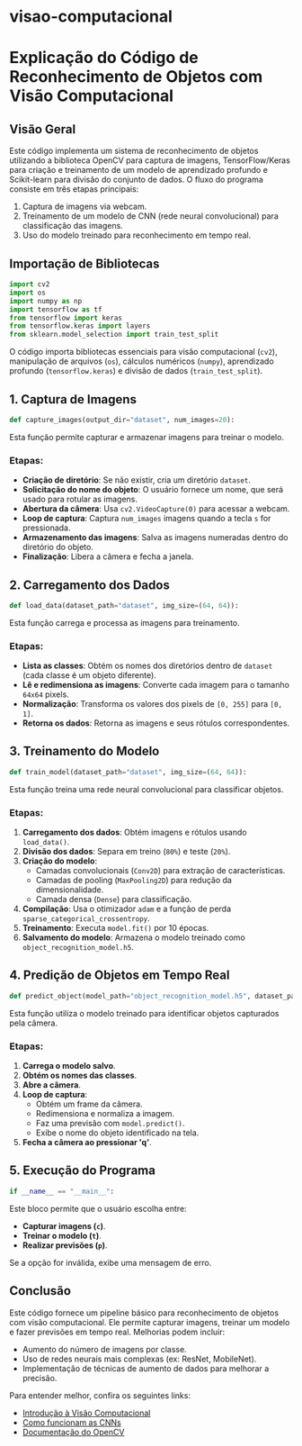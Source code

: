 # visao-computacional

# Explicação do Código de Reconhecimento de Objetos com Visão Computacional

## Visão Geral
Este código implementa um sistema de reconhecimento de objetos utilizando a biblioteca OpenCV para captura de imagens, TensorFlow/Keras para criação e treinamento de um modelo de aprendizado profundo e Scikit-learn para divisão do conjunto de dados. O fluxo do programa consiste em três etapas principais:
1. Captura de imagens via webcam.
2. Treinamento de um modelo de CNN (rede neural convolucional) para classificação das imagens.
3. Uso do modelo treinado para reconhecimento em tempo real.

## Importação de Bibliotecas
```python
import cv2
import os
import numpy as np
import tensorflow as tf
from tensorflow import keras
from tensorflow.keras import layers
from sklearn.model_selection import train_test_split
```
O código importa bibliotecas essenciais para visão computacional (`cv2`), manipulação de arquivos (`os`), cálculos numéricos (`numpy`), aprendizado profundo (`tensorflow.keras`) e divisão de dados (`train_test_split`).

## 1. Captura de Imagens
```python
def capture_images(output_dir="dataset", num_images=20):
```
Esta função permite capturar e armazenar imagens para treinar o modelo.

### Etapas:
- **Criação de diretório**: Se não existir, cria um diretório `dataset`.
- **Solicitação do nome do objeto**: O usuário fornece um nome, que será usado para rotular as imagens.
- **Abertura da câmera**: Usa `cv2.VideoCapture(0)` para acessar a webcam.
- **Loop de captura**: Captura `num_images` imagens quando a tecla `s` for pressionada.
- **Armazenamento das imagens**: Salva as imagens numeradas dentro do diretório do objeto.
- **Finalização**: Libera a câmera e fecha a janela.

## 2. Carregamento dos Dados
```python
def load_data(dataset_path="dataset", img_size=(64, 64)):
```
Esta função carrega e processa as imagens para treinamento.

### Etapas:
- **Lista as classes**: Obtém os nomes dos diretórios dentro de `dataset` (cada classe é um objeto diferente).
- **Lê e redimensiona as imagens**: Converte cada imagem para o tamanho `64x64` pixels.
- **Normalização**: Transforma os valores dos pixels de `[0, 255]` para `[0, 1]`.
- **Retorna os dados**: Retorna as imagens e seus rótulos correspondentes.

## 3. Treinamento do Modelo
```python
def train_model(dataset_path="dataset", img_size=(64, 64)):
```
Esta função treina uma rede neural convolucional para classificar objetos.

### Etapas:
1. **Carregamento dos dados**: Obtém imagens e rótulos usando `load_data()`.
2. **Divisão dos dados**: Separa em treino (`80%`) e teste (`20%`).
3. **Criação do modelo**:
   - Camadas convolucionais (`Conv2D`) para extração de características.
   - Camadas de pooling (`MaxPooling2D`) para redução da dimensionalidade.
   - Camada densa (`Dense`) para classificação.
4. **Compilação**: Usa o otimizador `adam` e a função de perda `sparse_categorical_crossentropy`.
5. **Treinamento**: Executa `model.fit()` por 10 épocas.
6. **Salvamento do modelo**: Armazena o modelo treinado como `object_recognition_model.h5`.

## 4. Predição de Objetos em Tempo Real
```python
def predict_object(model_path="object_recognition_model.h5", dataset_path="dataset", img_size=(64, 64)):
```
Esta função utiliza o modelo treinado para identificar objetos capturados pela câmera.

### Etapas:
1. **Carrega o modelo salvo**.
2. **Obtém os nomes das classes**.
3. **Abre a câmera**.
4. **Loop de captura**:
   - Obtém um frame da câmera.
   - Redimensiona e normaliza a imagem.
   - Faz uma previsão com `model.predict()`.
   - Exibe o nome do objeto identificado na tela.
5. **Fecha a câmera ao pressionar 'q'**.

## 5. Execução do Programa
```python
if __name__ == "__main__":
```
Este bloco permite que o usuário escolha entre:
- **Capturar imagens (`c`)**.
- **Treinar o modelo (`t`)**.
- **Realizar previsões (`p`)**.

Se a opção for inválida, exibe uma mensagem de erro.

## Conclusão
Este código fornece um pipeline básico para reconhecimento de objetos com visão computacional. Ele permite capturar imagens, treinar um modelo e fazer previsões em tempo real. Melhorias podem incluir:
- Aumento do número de imagens por classe.
- Uso de redes neurais mais complexas (ex: ResNet, MobileNet).
- Implementação de técnicas de aumento de dados para melhorar a precisão.


Para entender melhor, confira os seguintes links:
- [Introdução à Visão Computacional](https://www.opencv.org/)
- [Como funcionam as CNNs](https://towardsdatascience.com/a-guide-to-convolutional-neural-networks-29f29e05ec34)
- [Documentação do OpenCV](https://docs.opencv.org/)


